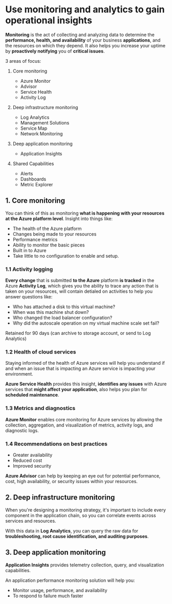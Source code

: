# Use monitoring and analytics to gain operational insights

**Monitoring** is the act of collecting and analyzing data to determine the **performance, health, and availability** of your business **applications**, and the resources on which they depend. It also helps you increase your uptime by **proactively notifying** you of **critical issues**.

3 areas of focus:

1. Core monitoring
    * Azure Monitor
    * Advisor
    * Service Health
    * Activity Log

2. Deep infrastructure monitoring
    * Log Analytics
    * Management Solutions
    * Service Map
    * Network Monitoring

3. Deep application monitoring
    * Application Insights

4. Shared Capabilities
    * Alerts
    * Dashboards
    * Metric Explorer

## 1. Core monitoring

You can think of this as monitoring **what is happening with your resources at the Azure platform level**.
Insight into things like:

* The health of the Azure platform
* Changes being made to your resources
* Performance metrics
* Ability to monitor the basic pieces
* Built in to Azure
* Take little to no configuration to enable and setup.

### 1.1 Activity logging

**Every change** that is submitted **to the Azure** platform **is tracked** in the Azure **Activity Log**, which gives you the ability to trace any action that is taken on your resources, will contain detialed on activities to help you answer questions like:

* Who has attached a disk to this virtual machine?
* When was this machine shut down?
* Who changed the load balancer configuration?
* Why did the autoscale operation on my virtual machine scale set fail?

Retained for 90 days (can archive to storage account, or send to Log Analytics)

### 1.2 Health of cloud services

Staying informed of the health of Azure services will help you understand if and when an issue that is impacting an Azure service is impacting your environment.

**Azure Service Health** provides this insight, **identifies any issues** with Azure services that **might affect your application**, also helps you plan for **scheduled maintenance**.

### 1.3 Metrics and diagnostics

**Azure Monitor** enables core monitoring for Azure services by allowing the collection, aggregation, and visualization of metrics, activity logs, and diagnostic logs.

### 1.4 Recommendations on best practices

* Greater availability
* Reduced cost
* Improved security

**Azure Advisor** can help by keeping an eye out for potential performance, cost, high availability, or security issues within your resources.

## 2. Deep infrastructure monitoring

When you're designing a monitoring strategy, it's important to include every component in the application chain, so you can correlate events across services and resources.

With this data in **Log Analytics**, you can query the raw data for **troubleshooting, root cause identification, and auditing purposes**.

## 3. Deep application monitoring

**Application Insights** provides telemetry collection, query, and visualization capabilities.

An application performance monitoring solution will help you:

* Monitor usage, performance, and availability
* To respond to failure much faster
